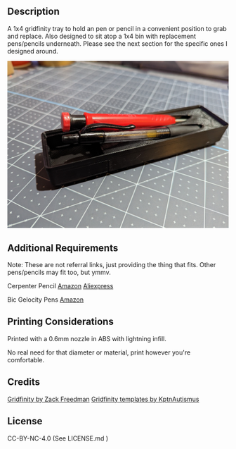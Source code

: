 Description
-----------

A 1x4 gridfinity tray to hold an pen or pencil in a convenient position to grab and replace. Also designed to sit atop a 1x4 bin with replacement pens/pencils underneath. Please see the next section for the specific ones I designed around.  

![Picture of the print](photo.jpg)

Additional Requirements
-----------------------

Note: These are not referral links, just providing the thing that fits. Other pens/pencils may fit too, but ymmv.

Cerpenter Pencil [Amazon](https://www.amazon.com/dp/B09SB3DGPB) [Aliexpress](https://www.aliexpress.us/item/3256804687207617.html)

Bic Gelocity Pens [Amazon](https://www.amazon.com/dp/B000F2SRN0/)

Printing Considerations
-----------------------

Printed with a 0.6mm nozzle in ABS with lightning infill.

No real need for that diameter or material, print however you're comfortable.

Credits
-------

[Gridfinity by Zack Freedman](https://gridfinity.xyz/)
[Gridfinity templates by KptnAutismus](https://github.com/KptnAutismus/KptnAutismus)

License
-------

CC-BY-NC-4.0 (See LICENSE.md )

